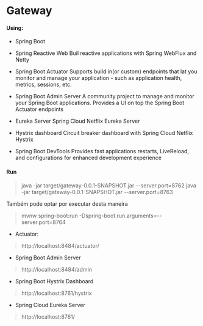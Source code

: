 # Gateway


#### Using:
- Spring Boot

- Spring Reactive Web
    Buil reactive applications with Spring WebFlux and Netty


- Spring Boot Actuator
    Supports build in(or custom) endpoints that lat you monitor and manage your application - such as application health,
metrics, sessions, etc.

- Spring Boot Admin Server
    A community project to manage and monitor your Spring Boot applications. Provides a UI on top the Spring Boot Actuator endpoints

- Eureka Server
    Spring Cloud Netflix Eureka Server

- Hystrix dashboard
    Circuit breaker dashboard with Spring Cloud Netflix Hystrix

- Spring Boot DevTools
    Provides fast applications restarts, LiveReload, and configurations for enhanced development experience



#### Run

> java -jar target/gateway-0.0.1-SNAPSHOT.jar --server.port=8762
> java -jar target/gateway-0.0.1-SNAPSHOT.jar --server.port=8763


Também pode optar por executar desta maneira
> mvnw spring-boot:run -Dspring-boot.run.arguments=--server.port=8764


- Actuator:
> http://localhost:8484/actuator/

- Spring Boot Admin Server
>  http://localhost:8484/admin

- Spring Boot Hystrix Dashboard
> http://localhost:8761/hystrix

- Spring Cloud Eureka Server
> http://localhost:8761/